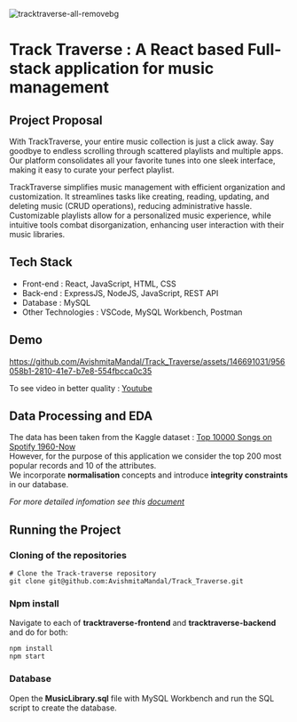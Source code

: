 ![tracktraverse-all-removebg](https://github.com/AvishmitaMandal/Track_Traverse/assets/146691031/d3a79f3e-3ff3-4ffd-ab36-336de551886e)

# Track Traverse : A React based Full-stack application for music management

## Project Proposal

With TrackTraverse, your entire music collection is just a click away. Say goodbye to endless scrolling through scattered playlists and multiple apps. Our platform consolidates all your favorite tunes into one sleek interface, making it easy to curate your perfect playlist.

TrackTraverse simplifies music management with efficient organization and customization. It streamlines tasks like creating, reading, updating, and deleting music (CRUD operations), reducing administrative hassle. Customizable playlists allow for a personalized music experience, while intuitive tools combat disorganization, enhancing user interaction with their music libraries.

## Tech Stack

- Front-end : React, JavaScript, HTML, CSS
- Back-end : ExpressJS, NodeJS, JavaScript, REST API
- Database : MySQL
- Other Technologies : VSCode, MySQL Workbench, Postman


## Demo

https://github.com/AvishmitaMandal/Track_Traverse/assets/146691031/956058b1-2810-41e7-b7e8-554fbcca0c35

To see video in better quality : [Youtube](https://www.youtube.com/watch?v=PCOYwLFSbUg)


## Data Processing and EDA

The data has been taken from the Kaggle dataset : [Top 10000 Songs on Spotify 1960-Now](https://www.kaggle.com/datasets/joebeachcapital/top-10000-spotify-songs-1960-now)\
However, for the purpose of this application we consider the top 200 most popular records and 10 of the attributes.\
We incorporate **normalisation** concepts and introduce **integrity constraints** in our database.

_For more detailed infomation see this [document](https://github.com/AvishmitaMandal/Track_Traverse/blob/main/documents/DB_Design.pdf)_

## Running the Project

### Cloning of the repositories 

```
# Clone the Track-traverse repository
git clone git@github.com:AvishmitaMandal/Track_Traverse.git
```

### Npm install

Navigate to each of **tracktraverse-frontend** and **tracktraverse-backend** and do for both:

```
npm install
npm start
```

### Database

Open the **MusicLibrary.sql** file with MySQL Workbench and run the SQL script to create the database.



